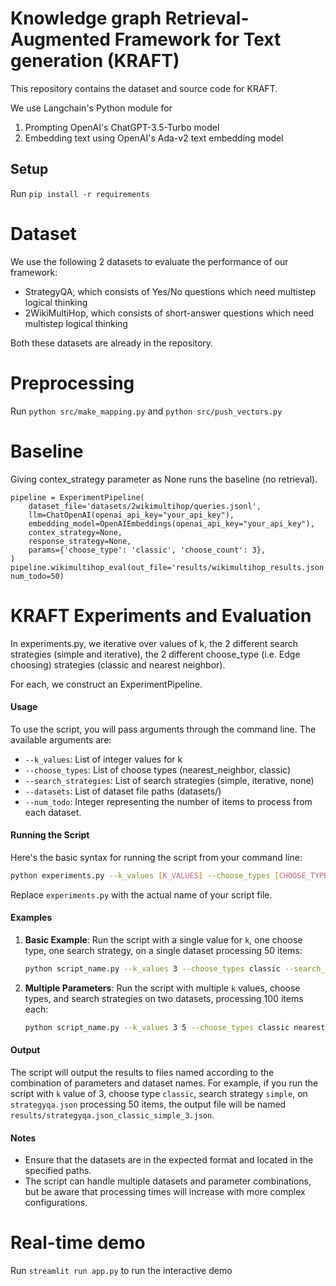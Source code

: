 
# Knowledge graph Retrieval-Augmented Framework for Text generation (KRAFT)

This repository contains the dataset and source code for KRAFT.

We use Langchain's Python module for
1) Prompting OpenAI's ChatGPT-3.5-Turbo model 
2) Embedding text using OpenAI's Ada-v2 text embedding model

## Setup

Run `pip install -r requirements`

# Dataset

We use the following 2 datasets to evaluate the performance of our framework:
- StrategyQA, which consists of Yes/No questions which need multistep logical thinking
- 2WikiMultiHop, which consists of short-answer questions which need multistep logical thinking

Both these datasets are already in the repository.

# Preprocessing

Run `python src/make_mapping.py` and `python src/push_vectors.py`

# Baseline

Giving contex_strategy parameter as None runs the baseline (no retrieval).

```
pipeline = ExperimentPipeline(
    dataset_file='datasets/2wikimultihop/queries.jsonl',
    llm=ChatOpenAI(openai_api_key="your_api_key"),
    embedding_model=OpenAIEmbeddings(openai_api_key="your_api_key"),
    contex_strategy=None,
    response_strategy=None,
    params={'choose_type': 'classic', 'choose_count': 3},
)
pipeline.wikimultihop_eval(out_file='results/wikimultihop_results.json', num_todo=50)
```

# KRAFT Experiments and Evaluation

In experiments.py, we iterative over values of k, the 2 different search strategies (simple and iterative), the 2 different choose_type (i.e. Edge choosing) strategies (classic and nearest neighbor).

For each, we construct an ExperimentPipeline.

#### Usage

To use the script, you will pass arguments through the command line. The available arguments are:

- `--k_values`: List of integer values for k
- `--choose_types`: List of choose types (nearest_neighbor, classic)
- `--search_strategies`: List of search strategies (simple, iterative, none)
- `--datasets`: List of dataset file paths (datasets/)
- `--num_todo`: Integer representing the number of items to process from each dataset.

#### Running the Script

Here's the basic syntax for running the script from your command line:

```bash
python experiments.py --k_values [K_VALUES] --choose_types [CHOOSE_TYPES] --search_strategies [SEARCH_STRATEGIES] --datasets [DATASETS] --num_todo [NUM_TODO]
```

Replace `experiments.py` with the actual name of your script file.

#### Examples

1. **Basic Example**:
   Run the script with a single value for `k`, one choose type, one search strategy, on a single dataset processing 50 items:
   ```bash
   python script_name.py --k_values 3 --choose_types classic --search_strategies simple --datasets dataset1.json --num_todo 50
   ```

2. **Multiple Parameters**:
   Run the script with multiple `k` values, choose types, and search strategies on two datasets, processing 100 items each:
   ```bash
   python script_name.py --k_values 3 5 --choose_types classic nearest_neighbor --search_strategies simple iterative --datasets dataset1.json dataset2.json --num_todo 100
   ```

#### Output

The script will output the results to files named according to the combination of parameters and dataset names. For example, if you run the script with `k` value of 3, choose type `classic`, search strategy `simple`, on `strategyqa.json` processing 50 items, the output file will be named `results/strategyqa.json_classic_simple_3.json`.

#### Notes

- Ensure that the datasets are in the expected format and located in the specified paths.
- The script can handle multiple datasets and parameter combinations, but be aware that processing times will increase with more complex configurations.

# Real-time demo

Run `streamlit run app.py` to run the interactive demo
